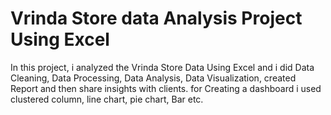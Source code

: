 # Vrinda Store data Analysis Project Using Excel

In this project, i analyzed the Vrinda Store Data Using Excel and i did Data Cleaning, Data Processing, Data Analysis, Data Visualization, created Report and then share insights with
clients. for Creating a dashboard i used clustered column, line chart, pie chart, Bar etc.
